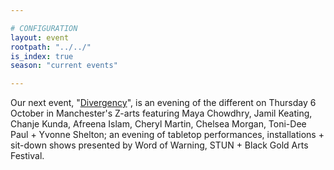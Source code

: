 ```yaml
---

# CONFIGURATION
layout: event
rootpath: "../../"
is_index: true
season: "current events"

---
```

Our next event, "[Divergency](/current/event/Divergency)", is an evening of the different on Thursday 6 October in Manchester's Z-arts featuring Maya Chowdhry, Jamil Keating, Chanje Kunda, Afreena Islam, Cheryl Martin, Chelsea Morgan, Toni-Dee Paul + Yvonne Shelton; an evening of tabletop performances, installations + sit-down shows presented by Word of Warning, STUN + Black Gold Arts Festival.
